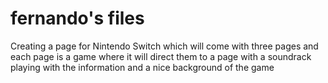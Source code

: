 # fernando's files

Creating a page for Nintendo Switch which will come with three pages and each page is a game where it will direct them to a page with a soundrack playing with the information and a nice background of the game

